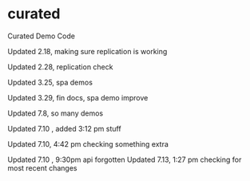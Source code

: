 # curated
Curated Demo Code

Updated 2.18, making sure replication is working

Updated 2.28, replication check 

Updated 3.25, spa demos

Updated 3.29, fin docs, spa demo improve

Updated 7.8, so many demos

Updated 7.10 , added 3:12 pm stuff

Updated 7.10, 4:42 pm checking something extra

Updated 7.10 , 9:30pm api forgotten
Updated 7.13, 1:27 pm checking for most recent changes
